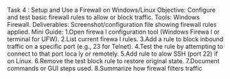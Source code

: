 Task 4  : Setup and Use a Firewall on Windows/Linux
 Objective: Configure and test basic firewall rules to allow or block traffic.
 Tools:  Windows Firewall.
 Deliverables: Screenshot/configuration file showing firewall rules applied.
Mini Guide:
 1.Open firewa l configuration tool (Windows Firewa l or terminal for UFW).
 2.List current firewa l rules.
 3.Add a rule to block inbound traffic on a specific port (e.g., 23 for Telnet).
 4.Test the rule by attempting to connect to that port loca ly or remotely.
 5.Add rule to alow SSH (port 22) if on Linux.
 6.Remove the test block rule to restore original state.
 7.Document commands or GUI steps used.
 8.Summarize how firewal filters traffic
